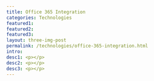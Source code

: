 ```yaml
---
title: Office 365 Integration
categories: Technologies
featured1:
featured2:
featured3:
layout: three-img-post
permalink: /technologies/office-365-integration.html
intro:
desc1: <p></p>
desc2: <p></p>
desc3: <p></p>
---
```

